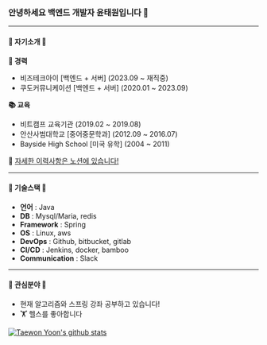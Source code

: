 ### 안녕하세요 백엔드 개발자 윤태원입니다 👋
 ---
 
 #### 🌟 자기소개 🌟 
 **🏢 경력** 
 - 비즈테크아이 [백엔드 + 서버] (2023.09 ~ 재직중)
 - 쿠도커뮤니케이션 [백엔드 + 서버] (2020.01 ~ 2023.09)
 
 **📚 교육** 
 - 비트캠프 교육기관 (2019.02 ~ 2019.08)
 - 안산사범대학교 [중어중문학과] (2012.09 ~ 2016.07)
 - Bayside High School [미국 유학] (2004 ~ 2011)
 
 📗 [자세한 이력사항은 노션에 있습니다!](https://zany-wolverine-cf3.notion.site/88e14af5eca642fba4251f90d3ec631e)  
 
 
 ---
 #### 🌟 기술스택 🌟
 - **언어** : Java  
 - **DB** : Mysql/Maria, redis  
 - **Framework** : Spring  
 - **OS** : Linux, aws
 - **DevOps** : Github, bitbucket, gitlab  
 - **CI/CD** : Jenkins, docker, bamboo  
 - **Communication** : Slack  

 
 --- 
 #### 🌟 관심분야 🌟
 - 현재 알고리즘와 스프링 강좌 공부하고 있습니다!
 - 🏋️ 헬스를 좋아합니다
 
<!-- [![Solved.ac Profile](http://mazassumnida.wtf/api/v2/generate_badge?boj=tonyzorz)](https://solved.ac/tonyzorz/)  -->
 <!-- [![Taewon Yoon's wakatime stats](https://github-readme-stats.vercel.app/api/wakatime?username=tonyzorz)](https://github.com/tonyzorz/github-readme-stats) 
 [![Top Langs](https://github-readme-stats.vercel.app/api/top-langs/?username=tonyzorz&layout=compact)](https://github.com/tonyzorz/github-readme-stats)  -->
 [![Taewon Yoon's github stats](https://github-readme-stats.vercel.app/api?username=Tonyzorz)](https://github.com/Tonyzorz/github-readme-stats)

<!--
**Tonyzorz/Tonyzorz** is a ✨ _special_ ✨ repository because its `README.md` (this file) appears on your GitHub profile.

Here are some ideas to get you started:

- 🔭 I’m currently working on ...
- 🌱 I’m currently learning ...
- 👯 I’m looking to collaborate on ...
- 🤔 I’m looking for help with ...
- 💬 Ask me about ...
- 📫 How to reach me: ...
- 😄 Pronouns: ...
- ⚡ Fun fact: ...
-->

